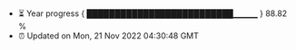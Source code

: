 - ⏳ Year progress { ██████████████████████████▁▁▁▁ } 88.82 %
- ⏰ Updated on Mon, 21 Nov 2022 04:30:48 GMT

